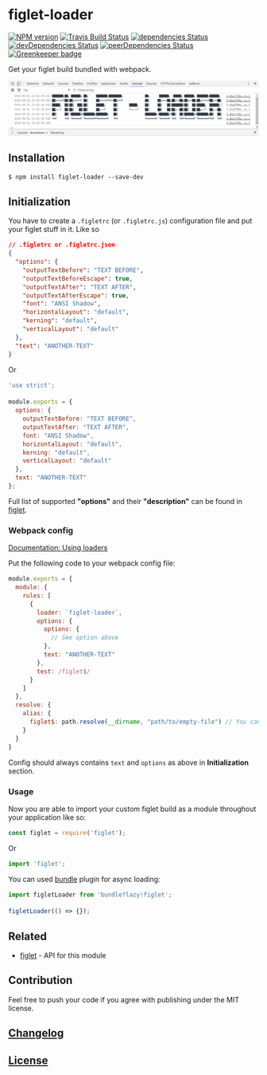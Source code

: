 # figlet-loader

[![NPM version](https://img.shields.io/npm/v/figlet-loader.svg)](https://www.npmjs.org/package/figlet-loader)
[![Travis Build Status](https://img.shields.io/travis/itgalaxy/figlet-loader/master.svg?label=build)](https://travis-ci.org/itgalaxy/figlet-loader)
[![dependencies Status](https://david-dm.org/itgalaxy/figlet-loader/status.svg)](https://david-dm.org/itgalaxy/figlet-loader)
[![devDependencies Status](https://david-dm.org/itgalaxy/figlet-loader/dev-status.svg)](https://david-dm.org/itgalaxy/figlet-loader?type=dev)
[![peerDependencies Status](https://david-dm.org/itgalaxy/figlet-loader/peer-status.svg)](https://david-dm.org/itgalaxy/figlet-loader?type=peer)
[![Greenkeeper badge](https://badges.greenkeeper.io/itgalaxy/figlet-loader.svg)](https://greenkeeper.io)

Get your figlet build bundled with webpack.

![Example](https://github.com/itgalaxy/figlet-loader/raw/master/example.png?raw=true)

## Installation

```shell
$ npm install figlet-loader --save-dev
```

## Initialization

You have to create a `.figletrc` (or `.figletrc.js`) configuration file and put your figlet stuff in it. Like so

```json
// .figletrc or .figletrc.json
{
  "options": {
    "outputTextBefore": "TEXT BEFORE",
    "outputTextBeforeEscape": true,
    "outputTextAfter": "TEXT AFTER",
    "outputTextAfterEscape": true,
    "font": "ANSI Shadow",
    "horizontalLayout": "default",
    "kerning": "default",
    "verticalLayout": "default"
  },
  "text": "ANOTHER-TEXT"
}
```

Or

```js
'use strict';

module.exports = {
  options: {
    outputTextBefore: "TEXT BEFORE",
    outputTextAfter: "TEXT AFTER",
    font: "ANSI Shadow",
    horizontalLayout: "default",
    kerning: "default",
    verticalLayout: "default"
  },
  text: "ANOTHER-TEXT"
};
```

Full list of supported **"options"** and their **"description"** can be found in [figlet](https://github.com/patorjk/figlet.js).

### Webpack config

[Documentation: Using loaders](http://webpack.github.io/docs/using-loaders.html)

Put the following code to your webpack config file:

```javascript
module.exports = {
  module: {
    rules: [
      {
        loader: `figlet-loader`,
        options: {
          options: {
            // See option above
          },
          text: "ANOTHER-TEXT"
        },
        test: /figlet$/
      }
    ]
  },
  resolve: {
    alias: {
      figlet$: path.resolve(__dirname, "path/to/empty-file") // You can add comment "Please do not delete this file" in this file
    }
  }
}
```

Config should always contains `text` and `options` as above in **Initialization** section.

### Usage

Now you are able to import your custom figlet build as a module throughout your application like so:

```javascript
const figlet = require('figlet');
```

Or

```javascript
import 'figlet';
```

You can used [bundle](https://github.com/webpack/bundle-loader) plugin for async loading:

```javascript
import figletLoader from 'bundle?lazy!figlet';

figletLoader(() => {});
```

## Related

- [figlet](https://github.com/patorjk/figlet.js) - API for this module

## Contribution

Feel free to push your code if you agree with publishing under the MIT license.

## [Changelog](CHANGELOG.md)

## [License](LICENSE)
